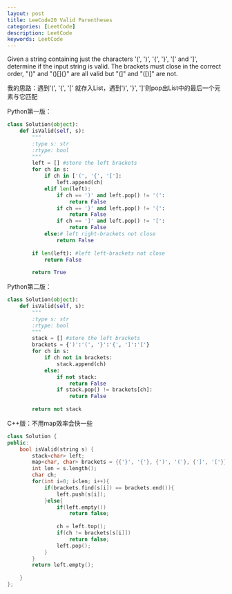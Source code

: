 ```yaml
---
layout: post
title: LeeCode20 Valid Parentheses
categories: [LeetCode]
description: LeetCode
keywords: LeetCode
---
```


Given a string containing just the characters '(', ')', '{', '}', '[' and ']', determine if the input string is valid.
The brackets must close in the correct order, "()" and "()[]{}" are all valid but "(]" and "([)]" are not.

我的思路：遇到'(', '{', '[' 就存入List，遇到')', '}', ']'则pop出List中的最后一个元素与它匹配

Python第一版：
```python
class Solution(object):
    def isValid(self, s):
        """
        :type s: str
        :rtype: bool
        """
        left = [] #store the left brackets
        for ch in s:
            if ch in ['(', '{', '[']:
                left.append(ch)
            elif len(left):
                if ch == ')' and left.pop() != '(':
                    return False
                if ch == '}' and left.pop() != '{':
                    return False
                if ch == ']' and left.pop() != '[':
                    return False
            else:# left right-brackets not close
                return False
                
        if len(left): #left left-brackets not close
            return False
        
        return True
```

Python第二版：
```python
class Solution(object):
    def isValid(self, s):
        """
        :type s: str
        :rtype: bool
        """
        stack = [] #store the left brackets
        brackets = {')':'(', '}':'{', ']':'['}
        for ch in s:
            if ch not in brackets:
                stack.append(ch)
            else:
                if not stack:
                    return False
                if stack.pop() != brackets[ch]:
                    return False
                
        return not stack
```

C++版：不用map效率会快一些
```c++
class Solution {
public:
    bool isValid(string s) {
        stack<char> left;
        map<char, char> brackets = {{'}', '{'}, {')', '('}, {']', '['}};
        int len = s.length();
        char ch;
        for(int i=0; i<len; i++){
            if(brackets.find(s[i]) == brackets.end()){
                left.push(s[i]);
            }else{
                if(left.empty())
                    return false;
            
                ch = left.top();
                if(ch != brackets[s[i]])
                    return false;
                left.pop();
            }
        }
        return left.empty();                
        
    }
};
```
